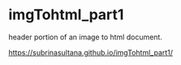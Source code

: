 # imgTohtml_part1
header portion of an image to html document.

https://subrinasultana.github.io/imgTohtml_part1/
